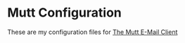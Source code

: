 Mutt Configuration
==================

These are my configuration files for [The Mutt E-Mail Client](http://www.mutt.org/)



